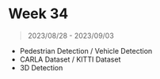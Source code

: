 # Week 34

> 2023/08/28 - 2023/09/03

- Pedestrian Detection / Vehicle Detection
- CARLA Dataset / KITTI Dataset  
- 3D Detection  
